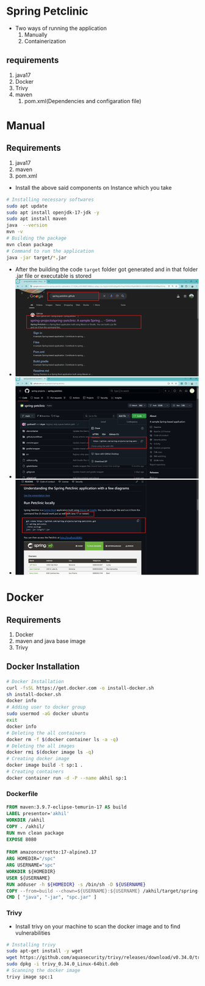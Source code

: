# Spring Petclinic
* Two ways of running the application 
  1. Manually
  2. Containerization 
## requirements
   1. java17
   2. Docker
   3. Trivy
   4. maven
      1. pom.xml(Dependencies and configaration file)


# Manual
## Requirements
  1. java17
  2. maven
  3. pom.xml
* Install the above said components on Instance which you take
```sh
# Installing necessary softwares
sudo apt update
sudo apt install openjdk-17-jdk -y
sudo apt install maven
java  --version
mvn -v
# Building the package
mvn clean package
# Command to run the application
java -jar target/*.jar
```
* After the building the code `target` folder got generated and in that folder .jar file or executable is stored
* ![alt text](images/nop14.png)
* ![alt text](images/nop15.png)
* ![alt text](images/nop16.png)
# Docker
## Requirements
  1. Docker
  2. maven and java base image
  3. Trivy
## Docker Installation
```sh
# Docker Installation
curl -fsSL https://get.docker.com -o install-docker.sh
sh install-docker.sh
docker info
# Adding user to docker group
sudo usermod -aG docker ubuntu
exit
docker info
# Deleting the all containers
docker rm -f $(docker container ls -a -q)
# Deleting the all images
docker rmi $(docker image ls -q)
# Creating docker image
docker image build -t sp:1 .
# Creating containers
docker container run -d -P --name akhil sp:1
```
### Dockerfile
```Dockerfile
FROM maven:3.9.7-eclipse-temurin-17 AS build
LABEL presentor='akhil'
WORKDIR /akhil
COPY . /akhil/
RUN mvn clean package
EXPOSE 8080

FROM amazoncorretto:17-alpine3.17
ARG HOMEDIR="/spc"
ARG USERNAME="spc"
WORKDIR ${HOMEDIR}
USER ${USERNAME}
RUN adduser -h ${HOMEDIR} -s /bin/sh -D ${USERNAME}
COPY --from=build --chown=${USERNAME}:${USERNAME} /akhil/target/spring-*.jar /akhil/spc.jar
CMD [ "java", "-jar", "spc.jar" ]
```
### Trivy
* Install trivy on your machine to scan the docker image and to find vulnerabilities
```sh
# Installing trivy
sudo apt-get install -y wget
wget https://github.com/aquasecurity/trivy/releases/download/v0.34.0/trivy_0.34.0_Linux-64bit.deb
sudo dpkg -i trivy_0.34.0_Linux-64bit.deb
# Scanning the docker image
trivy image spc:1
```